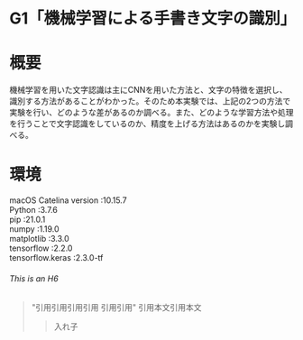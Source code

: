 # G1「機械学習による手書き文字の識別」

# 概要
機械学習を用いた文字認識は主にCNNを用いた方法と、文字の特徴を選択し、識別する方法があることがわかった。そのため本実験では、上記の2つの方法で実験を行い、どのような差があるのか調べる。また、どのような学習方法や処理を行うことで文字認識をしているのか、精度を上げる方法はあるのかを実験し調べる。

# 環境 
macOS Catelina version :10.15.7  
Python                 :3.7.6  
pip                    :21.0.1  
numpy                  :1.19.0  
matplotlib             :3.3.0  
tensorflow             :2.2.0  
tensorflow.keras       :2.3.0-tf  


###### This is an H6

> "引用引用引用引用
引用引用"
>引用本文引用本文
>>入れ子
